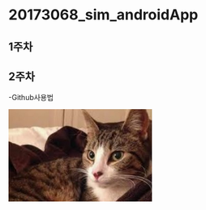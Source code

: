 # 20173068_sim_androidApp

## 1주차

## 2주차
  -Github사용법

<img width="" height="" src="./png/고양이.png"></img>
